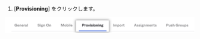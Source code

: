 1. [**Provisioning**] をクリックします。

  ![Configure app](/assets/images/help/saml/okta-ae-provisioning-tab.png)
